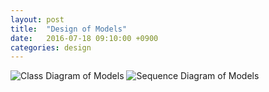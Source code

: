 ```yaml
---
layout: post
title:  "Design of Models"
date:   2016-07-18 09:10:00 +0900
categories: design
---
```


![Class Diagram of Models](/nekochat/design/model-class.svg)
![Sequence Diagram of Models](/nekochat/design/model-sequence.svg)
